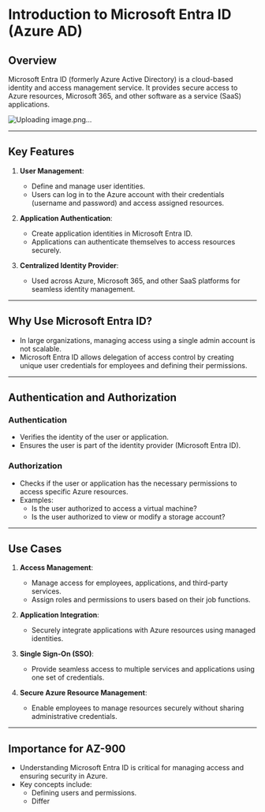 # Introduction to Microsoft Entra ID (Azure AD)

## Overview
Microsoft Entra ID (formerly Azure Active Directory) is a cloud-based identity and access management service. It provides secure access to Azure resources, Microsoft 365, and other software as a service (SaaS) applications.


![Uploading image.png…]()

---

## Key Features
1. **User Management**:
   - Define and manage user identities.
   - Users can log in to the Azure account with their credentials (username and password) and access assigned resources.

2. **Application Authentication**:
   - Create application identities in Microsoft Entra ID.
   - Applications can authenticate themselves to access resources securely.

3. **Centralized Identity Provider**:
   - Used across Azure, Microsoft 365, and other SaaS platforms for seamless identity management.

---

## Why Use Microsoft Entra ID?
- In large organizations, managing access using a single admin account is not scalable.
- Microsoft Entra ID allows delegation of access control by creating unique user credentials for employees and defining their permissions.

---

## Authentication and Authorization
### Authentication
- Verifies the identity of the user or application.
- Ensures the user is part of the identity provider (Microsoft Entra ID).

### Authorization
- Checks if the user or application has the necessary permissions to access specific Azure resources.
- Examples:
  - Is the user authorized to access a virtual machine?
  - Is the user authorized to view or modify a storage account?

---

## Use Cases
1. **Access Management**:
   - Manage access for employees, applications, and third-party services.
   - Assign roles and permissions to users based on their job functions.

2. **Application Integration**:
   - Securely integrate applications with Azure resources using managed identities.

3. **Single Sign-On (SSO)**:
   - Provide seamless access to multiple services and applications using one set of credentials.

4. **Secure Azure Resource Management**:
   - Enable employees to manage resources securely without sharing administrative credentials.

---

## Importance for AZ-900
- Understanding Microsoft Entra ID is critical for managing access and ensuring security in Azure.
- Key concepts include:
  - Defining users and permissions.
  - Differ

